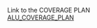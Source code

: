 Link to the COVERAGE PLAN \
[ ALU_COVERAGE_PLAN ](https://docs.google.com/spreadsheets/d/1F6mebdop3gJlJPYkQZhji5TqdPzOzpdH8Gh6HDwv1Gc/edit?usp=sharing)